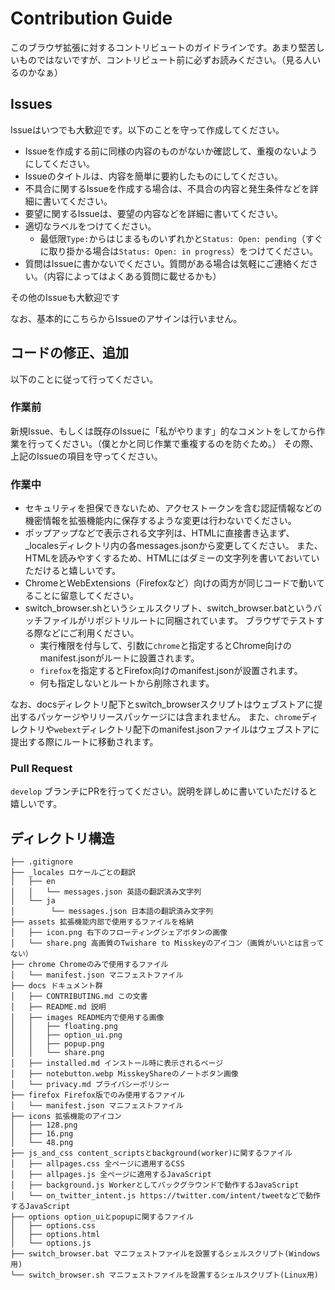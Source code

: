 # Contribution Guide

このブラウザ拡張に対するコントリビュートのガイドラインです。あまり堅苦しいものではないですが、コントリビュート前に必ずお読みください。（見る人いるのかなぁ）  

## Issues

Issueはいつでも大歓迎です。以下のことを守って作成してください。  

- Issueを作成する前に同様の内容のものがないか確認して、重複のないようにしてください。
- Issueのタイトルは、内容を簡単に要約したものにしてください。
- 不具合に関するIssueを作成する場合は、不具合の内容と発生条件などを詳細に書いてください。
- 要望に関するIssueは、要望の内容などを詳細に書いてください。
- 適切なラベルをつけてください。
    - 最低限`Type:`からはじまるものいずれかと`Status: Open: pending`（すぐに取り掛かる場合は`Status: Open: in progress`）をつけてください。
- 質問はIssueに書かないでください。質問がある場合は気軽にご連絡ください。（内容によってはよくある質問に載せるかも）

その他のIssueも大歓迎です

なお、基本的にこちらからIssueのアサインは行いません。

## コードの修正、追加

以下のことに従って行ってください。

### 作業前

新規Issue、もしくは既存のIssueに「私がやります」的なコメントをしてから作業を行ってください。（僕とかと同じ作業で重複するのを防ぐため。）
その際、上記のIssueの項目を守ってください。

### 作業中

- セキュリティを担保できないため、アクセストークンを含む認証情報などの機密情報を拡張機能内に保存するような変更は行わないでください。
- ポップアップなどで表示される文字列は、HTMLに直接書き込まず、_localesディレクトリ内の各messages.jsonから変更してください。
また、HTMLを読みやすくするため、HTMLにはダミーの文字列を書いておいていただけると嬉しいです。
- ChromeとWebExtensions（Firefoxなど）向けの両方が同じコードで動いてることに留意してください。  
- switch_browser.shというシェルスクリプト、switch_browser.batというバッチファイルがリポジトリルートに同梱されています。
ブラウザでテストする際などにご利用ください。
    - 実行権限を付与して、引数に`chrome`と指定するとChrome向けのmanifest.jsonがルートに設置されます。
    - `firefox`を指定するとFirefox向けのmanifest.jsonが設置されます。
    - 何も指定しないとルートから削除されます。

なお、docsディレクトリ配下とswitch_browserスクリプトはウェブストアに提出するパッケージやリリースパッケージには含まれません。
また、`chrome`ディレクトリや`webext`ディレクトリ配下のmanifest.jsonファイルはウェブストアに提出する際にルートに移動されます。

### Pull Request

`develop` ブランチにPRを行ってください。説明を詳しめに書いていただけると嬉しいです。

## ディレクトリ構造

```
├── .gitignore
├── _locales ロケールごとの翻訳
│   ├── en
│   │   └── messages.json 英語の翻訳済み文字列
│   └── ja
│        └── messages.json 日本語の翻訳済み文字列
├── assets 拡張機能内部で使用するファイルを格納
│   ├── icon.png 右下のフローティングシェアボタンの画像
│   └── share.png 高画質のTwishare to Misskeyのアイコン（画質がいいとは言ってない）
├── chrome Chromeのみで使用するファイル
│   └── manifest.json マニフェストファイル
├── docs ドキュメント群
│   ├── CONTRIBUTING.md この文書
│   ├── README.md 説明
│   ├── images README内で使用する画像
│   │   ├── floating.png
│   │   ├── option_ui.png
│   │   ├── popup.png
│   │   └── share.png
│   ├── installed.md インストール時に表示されるページ
│   ├── notebutton.webp MisskeyShareのノートボタン画像
│   └── privacy.md プライバシーポリシー
├── firefox Firefox版でのみ使用するファイル
│   └── manifest.json マニフェストファイル
├── icons 拡張機能のアイコン
│   ├── 128.png
│   ├── 16.png
│   └── 48.png
├── js_and_css content_scriptsとbackground(worker)に関するファイル
│   ├── allpages.css 全ページに適用するCSS
│   ├── allpages.js 全ページに適用するJavaScript
│   ├── background.js Workerとしてバックグラウンドで動作するJavaScript
│   └── on_twitter_intent.js https://twitter.com/intent/tweetなどで動作するJavaScript
├── options option_uiとpopupに関するファイル
│   ├── options.css
│   ├── options.html
│   └── options.js
├── switch_browser.bat マニフェストファイルを設置するシェルスクリプト(Windows用)
└── switch_browser.sh マニフェストファイルを設置するシェルスクリプト(Linux用)
```
